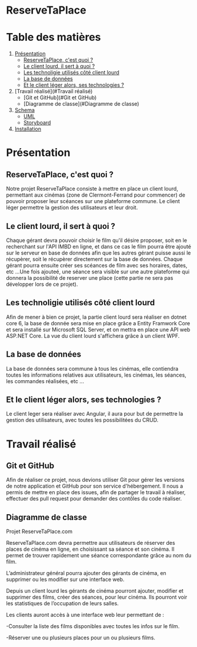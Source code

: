 # ReserveTaPlace

# Table des matières
1. [Présentation](#presentation)
    -  [ReserveTaPlace, c'est quoi ?](#ReserveTaPlace,-c'est-quoi-?)
    -  [Le client lourd, il sert à quoi ?](#Le-client-lourd,-il-sert-à-quoi-?)
    -  [Les technoligie utilisés côté client lourd](#Les-technoligie-utilisés-côté-client-lourd)
    -  [La base de données](#La-base-de-données)
    -  [Et le client léger alors, ses technologies ?](#Et-le-client-léger-alors,-ses-technologies-?)
2. [Travail réalisé](#Travail réalisé)
    -  [Git et GitHub](#Git et GitHub)
    -  [Diagramme de classe](#Diagramme de classe)
4. [Schema](#Schema)
    -  [UML](#Details)
    -  [Storyboard](#Storyboard)
5. [Installation](#Installation )

# Présentation <a name="presentation"></a>

## ReserveTaPlace, c'est quoi ? <a name="ReserveTaPlace,-c'est-quoi-?"></a>

Notre projet ReserveTaPlace consiste à mettre en place un client lourd, permettant aux cinémas (zone de Clermont-Ferrand pour commencer) de pouvoir proposer leur scéances sur une plateforme commune. Le client léger permettre la gestion des utilisateurs et leur droit.

## Le client lourd, il sert à quoi ? <a name="Le-client-lourd,-il-sert-à-quoi-?"></a>

Chaque gérant devra pouvoir choisir le film qu'il désire proposer, soit en le recherchant sur l'API IMBD en ligne, et dans ce cas le film pourra être ajouté sur le serveur en base de données afin que les autres gérant puisse aussi le récupèrer, soit le récupèrer directement sur la base de données.
Chaque gérant pourra ensuite créer ses scéances de film avec ses horaires, dates, etc ...Une fois ajouteé, une séance sera visible sur une autre plateforme qui donnera la possibilité de reserver une place (cette partie ne sera pas développer lors de ce projet). 

## Les technoligie utilisés côté client lourd <a name="Les-technoligie-utilisés-côté-client-lourd"></a>

Afin de mener à bien ce projet, la partie client lourd sera réaliser en dotnet core 6, la base de donnée sera mise en place grâce a Entity Framwork Core et sera installé sur Microsoft SQL Server, et on mettra en place une API web ASP.NET Core. La vue du client lourd s'affichera grâce à un client WPF.

## La base de données <a name="La-base-de-données"></a>

La base de données sera commune à tous les cinémas, elle contiendra toutes les informations relatives aux utilisateurs, les cinémas, les séances, les commandes réalisées, etc ...

## Et le client léger alors, ses technologies ? <a name="Et-le-client-léger-alors,-ses-technologies-?"></a>

Le client leger sera réaliser avec Angular, il aura pour but de permettre la gestion des utilisateurs, avec toutes les possibilitées du CRUD.

# Travail réalisé <a name="ReserveTaPlace,-c'est-quoi-?"></a>

## Git et GitHub <a name="ReserveTaPlace,-c'est-quoi-?"></a>

Afin de réaliser ce projet, nous devions utiliser Git pour gérer les versions de notre application et GitHub pour son service d'hébergement. Il nous a permis de mettre en place des issues, afin  de partager le travail à réaliser, effectuer des pull request pour demander des contôles du code réaliser.

## Diagramme de classe <a name="ReserveTaPlace,-c'est-quoi-?"></a>



Projet ReserveTaPlace.com 

ReserveTaPlace.com devra permettre aux utilisateurs de réserver des places de cinéma en ligne, en choisissant sa séance et son cinéma. Il permet de trouver rapidement une séance correspondante grâce au nom du film.

L’administrateur général pourra ajouter des gérants de cinéma, en supprimer ou les modifier sur une interface web.

Depuis un client lourd les gérants de cinéma pourront ajouter, modifier et supprimer des films, créer des séances, pour leur cinéma. Ils pourront voir les statistiques de l’occupation de leurs salles.

Les clients auront accès à une interface web leur permettant de :

-Consulter la liste des films disponibles avec toutes les infos sur le film.

-Réserver une ou plusieurs places pour un ou plusieurs films.



